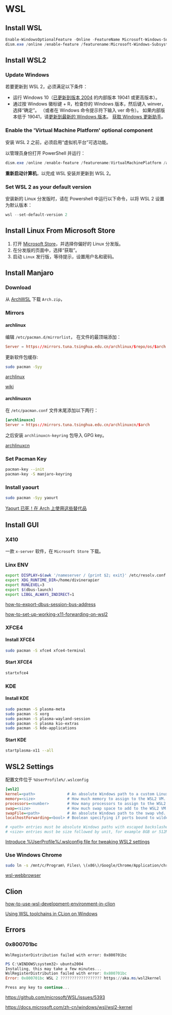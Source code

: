 # WSL

## Install WSL

``` powershell
Enable-WindowsOptionalFeature -Online -FeatureName Microsoft-Windows-Subsystem-Linux
dism.exe /online /enable-feature /featurename:Microsoft-Windows-Subsystem-Linux /all /norestart
```

## Install WSL2

### Update Windows

若要更新到 WSL 2，必须满足以下条件：
* 运行 Windows 10（[已更新到版本 2004](https://docs.microsoft.com/zh-cn/windows/wsl/install-win10) 的内部版本 19041 或更高版本）。
* 通过按 Windows 徽标键 + R，检查你的 Windows 版本，然后键入 winver，选择“确定”。 （或者在 Windows 命令提示符下输入 ver 命令）。 如果内部版本低于 19041，请[更新到最新的 Windows 版本](https://docs.microsoft.com/zh-cn/windows/wsl/install-win10)。 [获取 Windows 更新助手](https://docs.microsoft.com/zh-cn/windows/wsl/install-win10)。

### Enable the 'Virtual Machine Platform' optional component

安装 WSL 2 之前，必须启用“虚拟机平台”可选功能。

以管理员身份打开 PowerShell 并运行：

``` powershell
dism.exe /online /enable-feature /featurename:VirtualMachinePlatform /all /norestart
```

**重新启动计算机**，以完成 WSL 安装并更新到 WSL 2。

### Set WSL 2 as your default version

安装新的 Linux 分发版时，请在 Powershell 中运行以下命令，以将 WSL 2 设置为默认版本：

``` powershell
wsl --set-default-version 2
```

## Install Linux From Microsoft Store

1. 打开 [Microsoft Store](https://aka.ms/wslstore)，并选择你偏好的 Linux 分发版。
2. 在分发版的页面中，选择“获取”。
3. 启动 `Linux` 发行版，等待提示，设置用户名和密码。

## Install Manjaro

### Download

从 [ArchWSL](https://github.com/yuk7/ArchWSL/releases) 下载 `Arch.zip`，

### Mirrors

#### archlinux

编辑 `/etc/pacman.d/mirrorlist`， 在文件的最顶端添加：

``` conf
Server = https://mirrors.tuna.tsinghua.edu.cn/archlinux/$repo/os/$arch
```
更新软件包缓存:
``` bash
sudo pacman -Syy
```

[archlinux](https://mirrors.tuna.tsinghua.edu.cn/help/archlinux/)

[wiki](https://wiki.archlinux.org/index.php/Arch_Linux_Archive)

#### archlinuxcn

在 `/etc/pacman.conf` 文件末尾添加以下两行：

``` conf
[archlinuxcn]
Server = https://mirrors.tuna.tsinghua.edu.cn/archlinuxcn/$arch
```

之后安装 `archlinuxcn-keyring` 包导入 GPG key。

[archlinuxcn](https://mirrors.tuna.tsinghua.edu.cn/help/archlinuxcn/)

### Set Pacman Key

``` bash
pacman-key --init
pacman-key -S manjaro-keyring
```

### Install yaourt

``` bash
sudo pacman -Syy yaourt
```

[Yaourt 已死！在 Arch 上使用这些替代品](https://zhuanlan.zhihu.com/p/42287487)

## Install GUI

### X410

一款 `x-server` 软件，在 `Microsoft Store` 下载。

### Linx ENV

``` bash
export DISPLAY=$(awk '/nameserver / {print $2; exit}' /etc/resolv.conf 2>/dev/null):0
export XDG_RUNTIME_DIR=/home/divinerapier
export RUNLEVEL=3
export $(dbus-launch)
export LIBGL_ALWAYS_INDIRECT=1
```

[how-to-export-dbus-session-bus-address](https://stackoverflow.com/questions/41242460/how-to-export-dbus-session-bus-address)

[how-to-set-up-working-x11-forwarding-on-wsl2](https://stackoverflow.com/questions/61110603/how-to-set-up-working-x11-forwarding-on-wsl2)

### XFCE4

#### Install XFCE4

``` bash
sudo pacman -S xfce4 xfce4-terminal
```

#### Start XFCE4

``` bash
startxfce4
```

### KDE

#### Install KDE

``` bash
sudo pacman -S plasma-meta
sudo pacman -S xorg
sudo pacman -S plasma-wayland-session
sudo pacman -S plasma kio-extras
sudo pacman -S kde-applications
```

#### Start KDE

``` bash
startplasma-x11 --all
```

## WSL2 Settings

配置文件位于 `%UserProfile%/.wslconfig`

``` ini
[wsl2]
kernel=<path>              # An absolute Windows path to a custom Linux kernel.
memory=<size>              # How much memory to assign to the WSL2 VM.
processors=<number>        # How many processors to assign to the WSL2 VM.
swap=<size>                # How much swap space to add to the WSL2 VM. 0 for no swap file.
swapFile=<path>            # An absolute Windows path to the swap vhd.
localhostForwarding=<bool> # Boolean specifying if ports bound to wildcard or localhost in the WSL2 VM should be connectable from the host via localhost:port (default true).

# <path> entries must be absolute Windows paths with escaped backslashes, for example C:\\Users\\Ben\\kernel
# <size> entries must be size followed by unit, for example 8GB or 512MB
```

[Introduce %UserProfile%/.wslconfig file for tweaking WSL2 settings](https://docs.microsoft.com/en-us/windows/wsl/release-notes#build-18945)

### Use Windows Chrome

``` bash
sudo ln -s /mnt/c/Program\ Files\ \(x86\)/Google/Chrome/Application/chrome.exe /usr/bin/chrome
```

[wsl-webbrowser](https://www.smslit.top/2017/09/02/wsl-webbrowser/)

## Clion

[how-to-use-wsl-development-environment-in-clion](https://www.jetbrains.com/help/clion/how-to-use-wsl-development-environment-in-clion.html)

[Using WSL toolchains in CLion on Windows](https://www.youtube.com/watch?v=xnwoCuHeHuY)

## Errors

### 0x800701bc

`WslRegisterDistribution failed with error: 0x800701bc`

``` powershell
PS C:\WINDOWS\system32> ubuntu2004
Installing, this may take a few minutes...
WslRegisterDistribution failed with error: 0x800701bc
Error: 0x800701bc WSL 2 ?????????????????? https://aka.ms/wsl2kernel

Press any key to continue...
```

https://github.com/microsoft/WSL/issues/5393

https://docs.microsoft.com/zh-cn/windows/wsl/wsl2-kernel
